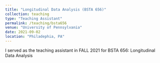 ```yaml
---
title: "Longitudinal Data Analysis (BSTA 656)"
collection: teaching
type: "Teaching Assistant"
permalink: /teaching/bsta656
venue: "University of Pennsylvania"
date: 2021-09-02
location: "Philadephia, PA"
---
```


I served as the teaching assistant in FALL 2021 for BSTA 656: Longitudinal Data Analysis

